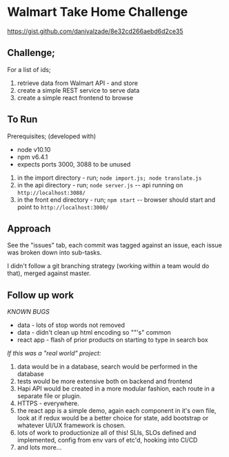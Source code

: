 # Walmart Take Home Challenge

https://gist.github.com/daniyalzade/8e32cd266aebd6d2ce35

## Challenge;

For a list of ids;

1. retrieve data from Walmart API - and store
2. create a simple REST service to serve data
3. create a simple react frontend to browse

## To Run

Prerequisites; (developed with)
* node v10.10
* npm v6.4.1
* expects ports 3000, 3088 to be unused

1. in the import directory - run;
  `node import.js; node translate.js`
2. in the api directory - run;
  `node server.js` -- api running on `http://localhost:3088/`
3. in the front end directory - run;
  `npm start` -- browser should start and point to `http://localhost:3000/`

## Approach

See the "issues" tab, each commit was tagged against an issue, each issue was broken down into sub-tasks.

I didn't follow a git branching strategy (working within a team would do that), merged against master.

## Follow up work

*KNOWN BUGS*

* data - lots of stop words not removed
* data - didn't clean up html encoding so "&quot;'s" common
* react app - flash of prior products on starting to type in search box

*If this was a "real world" project:*

1. data would be in a database, search would be performed in the database
2. tests would be more extensive both on backend and frontend
3. Hapi API would be created in a more modular fashion, each route in a separate file or plugin.
4. HTTPS - everywhere.
5. the react app is a simple demo, again each component in it's own file, look at if redux would be a better choice for state, add bootstrap or whatever UI/UX framework is chosen.
6. lots of work to productionize all of this! SLIs, SLOs defined and implemented, config from env vars of etc'd, hooking into CI/CD
7. and lots more...
